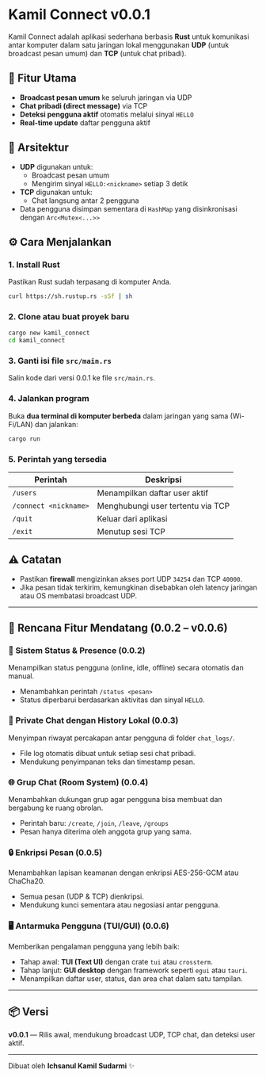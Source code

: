 # Kamil Connect v0.0.1

Kamil Connect adalah aplikasi sederhana berbasis **Rust** untuk komunikasi antar komputer dalam satu jaringan lokal menggunakan **UDP** (untuk broadcast pesan umum) dan **TCP** (untuk chat pribadi).

## 🚀 Fitur Utama
- **Broadcast pesan umum** ke seluruh jaringan via UDP  
- **Chat pribadi (direct message)** via TCP  
- **Deteksi pengguna aktif** otomatis melalui sinyal `HELLO`  
- **Real-time update** daftar pengguna aktif  

## 🧱 Arsitektur
- **UDP** digunakan untuk:
  - Broadcast pesan umum
  - Mengirim sinyal `HELLO:<nickname>` setiap 3 detik
- **TCP** digunakan untuk:
  - Chat langsung antar 2 pengguna
- Data pengguna disimpan sementara di `HashMap` yang disinkronisasi dengan `Arc<Mutex<...>>`

## ⚙️ Cara Menjalankan

### 1. Install Rust
Pastikan Rust sudah terpasang di komputer Anda.
```bash
curl https://sh.rustup.rs -sSf | sh
```

### 2. Clone atau buat proyek baru
```bash
cargo new kamil_connect
cd kamil_connect
```

### 3. Ganti isi file `src/main.rs`
Salin kode dari versi 0.0.1 ke file `src/main.rs`.

### 4. Jalankan program
Buka **dua terminal di komputer berbeda** dalam jaringan yang sama (Wi-Fi/LAN) dan jalankan:
```bash
cargo run
```

### 5. Perintah yang tersedia
| Perintah | Deskripsi |
|-----------|------------|
| `/users` | Menampilkan daftar user aktif |
| `/connect <nickname>` | Menghubungi user tertentu via TCP |
| `/quit` | Keluar dari aplikasi |
| `/exit` | Menutup sesi TCP |

## ⚠️ Catatan
- Pastikan **firewall** mengizinkan akses port UDP `34254` dan TCP `40000`.
- Jika pesan tidak terkirim, kemungkinan disebabkan oleh latency jaringan atau OS membatasi broadcast UDP.

---

## 🎯 Rencana Fitur Mendatang (0.0.2 – v0.0.6)

### 🧩 Sistem Status & Presence (0.0.2)
   Menampilkan status pengguna (online, idle, offline) secara otomatis dan manual.  
   - Menambahkan perintah `/status <pesan>`  
   - Status diperbarui berdasarkan aktivitas dan sinyal `HELLO`.

### 💬 Private Chat dengan History Lokal (0.0.3)
   Menyimpan riwayat percakapan antar pengguna di folder `chat_logs/`.  
   - File log otomatis dibuat untuk setiap sesi chat pribadi.  
   - Mendukung penyimpanan teks dan timestamp pesan.

### 🌐 Grup Chat (Room System) (0.0.4)
   Menambahkan dukungan grup agar pengguna bisa membuat dan bergabung ke ruang obrolan.  
   - Perintah baru: `/create`, `/join`, `/leave`, `/groups`  
   - Pesan hanya diterima oleh anggota grup yang sama.

### 🔒 Enkripsi Pesan (0.0.5)
   Menambahkan lapisan keamanan dengan enkripsi AES-256-GCM atau ChaCha20.  
   - Semua pesan (UDP & TCP) dienkripsi.  
   - Mendukung kunci sementara atau negosiasi antar pengguna.

### 🖥️ Antarmuka Pengguna (TUI/GUI) (0.0.6)
   Memberikan pengalaman pengguna yang lebih baik:  
   - Tahap awal: **TUI (Text UI)** dengan crate `tui` atau `crossterm`.  
   - Tahap lanjut: **GUI desktop** dengan framework seperti `egui` atau `tauri`.  
   - Menampilkan daftar user, status, dan area chat dalam satu tampilan.

---

## 📦 Versi
**v0.0.1** — Rilis awal, mendukung broadcast UDP, TCP chat, dan deteksi user aktif.

---

Dibuat oleh **Ichsanul Kamil Sudarmi** ✨